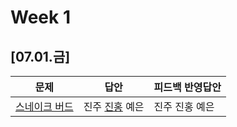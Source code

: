 # Week 1
## [07.01.금]

| 문제                                              | 답안                                          | 피드백 반영답안                       |
| ------------------------------------------------- | --------------------------------------------- | -------------------------------------- |
| [스네이크 버드](https://www.acmicpc.net/problem/16435) | 진주 [진홍](0701_kjh_16435.py) 예은 | 진주 진홍 예은 |

